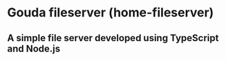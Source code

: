 # Gouda fileserver (home-fileserver)
## A simple file server developed using TypeScript and Node.js
